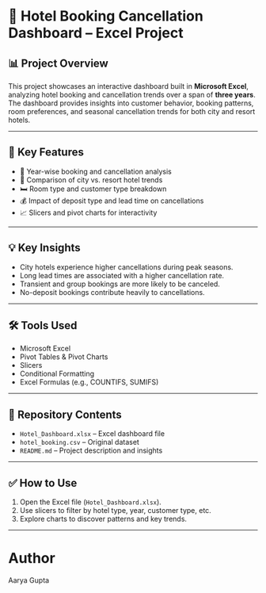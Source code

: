 # 🏨 Hotel Booking Cancellation Dashboard – Excel Project

## 📊 Project Overview
This project showcases an interactive dashboard built in **Microsoft Excel**, analyzing hotel booking and cancellation trends over a span of **three years**. The dashboard provides insights into customer behavior, booking patterns, room preferences, and seasonal cancellation trends for both city and resort hotels.

---

## 📌 Key Features
- 📅 Year-wise booking and cancellation analysis
- 🏨 Comparison of city vs. resort hotel trends
- 🛏️ Room type and customer type breakdown
- 💰 Impact of deposit type and lead time on cancellations
- 📈 Slicers and pivot charts for interactivity

---

## 💡 Key Insights
- City hotels experience higher cancellations during peak seasons.
- Long lead times are associated with a higher cancellation rate.
- Transient and group bookings are more likely to be canceled.
- No-deposit bookings contribute heavily to cancellations.

---

## 🛠 Tools Used
- Microsoft Excel
- Pivot Tables & Pivot Charts
- Slicers
- Conditional Formatting
- Excel Formulas (e.g., COUNTIFS, SUMIFS)

---

## 📁 Repository Contents
- `Hotel_Dashboard.xlsx` – Excel dashboard file
- `hotel_booking.csv` – Original dataset
- `README.md` – Project description and insights

---

## ✅ How to Use
1. Open the Excel file (`Hotel_Dashboard.xlsx`).
2. Use slicers to filter by hotel type, year, customer type, etc.
3. Explore charts to discover patterns and key trends.

---
# Author 
Aarya Gupta
